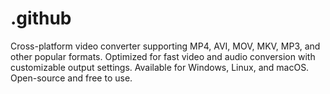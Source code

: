 # .github
Cross-platform video converter supporting MP4, AVI, MOV, MKV, MP3, and other popular formats. Optimized for fast video and audio conversion with customizable output settings. Available for Windows, Linux, and macOS. Open-source and free to use.
